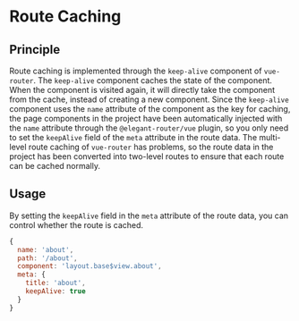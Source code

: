 # Route Caching

## Principle

Route caching is implemented through the `keep-alive` component of `vue-router`. The `keep-alive` component caches the state of the component. When the component is visited again, it will directly take the component from the cache, instead of creating a new component.
Since the `keep-alive` component uses the `name` attribute of the component as the key for caching, the page components in the project have been automatically injected with the `name` attribute through the `@elegant-router/vue` plugin, so you only need to set the `keepAlive` field of the `meta` attribute in the route data.
The multi-level route caching of `vue-router` has problems, so the route data in the project has been converted into two-level routes to ensure that each route can be cached normally.


## Usage

By setting the `keepAlive` field in the `meta` attribute of the route data, you can control whether the route is cached.

```js
{
  name: 'about',
  path: '/about',
  component: 'layout.base$view.about',
  meta: {
    title: 'about',
    keepAlive: true
  }
}
```
